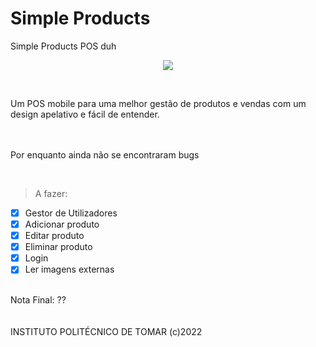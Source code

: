 # Simple Products
Simple Products POS duh

<p align="center">
  <img src="https://i.imgur.com/zF0u9fS_d.png">
</p>
</br>
<!--https://imgur.com/a/O3MSEhw-->

Um POS mobile para uma melhor gestão de produtos e vendas com um design apelativo e fácil de entender.

</br></br>
Por enquanto ainda não se encontraram bugs</br>
<!--*De resto **acho** q tá bom*-->
</br>

> A fazer:
- [x] Gestor de Utilizadores
- [x] Adicionar produto
- [x] Editar produto
- [x] Eliminar produto
- [x] Login
- [x] Ler imagens externas

</br>Nota Final: ??
</br>
</br>
</br>INSTITUTO POLITÉCNICO DE TOMAR (c)2022
